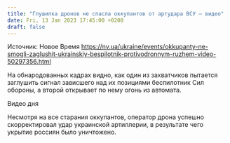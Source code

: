 ```yaml
---
title: "Глушилка дронов не спасла оккупантов от артудара ВСУ — видео"
date: Fri, 13 Jan 2023 17:45:00 +0200
draft: false
---
```

Источник: Новое Время https://nv.ua/ukraine/events/okkupanty-ne-smogli-zaglushit-ukrainskiy-bespilotnik-protivodronnym-ruzhem-video-50297356.html


 На обнародованных кадрах видно, как один из захватчиков пытается заглушить сигнал зависшего над их позициями беспилотник Сил обороны, а второй открывает по нему огонь из автомата.

 Видео дня   

Несмотря на все старания оккупантов, оператор дрона успешно скорректировал удар украинской артиллерии, в результате чего укрытие россиян было уничтожено.
